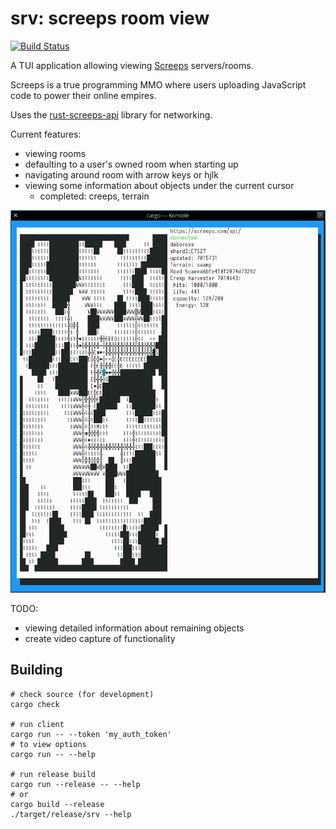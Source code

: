 srv: screeps room view
======================
[![Build Status][travis-image]][travis-builds]

A TUI application allowing viewing [Screeps] servers/rooms.

Screeps is a true programming MMO where users uploading JavaScript code to power their online empires.

Uses the [rust-screeps-api] library for networking.

Current features:
- viewing rooms
- defaulting to a user's owned room when starting up
- navigating around room with arrow keys or hjlk
- viewing some information about objects under the current cursor
  - completed: creeps, terrain

![screenshot image of srv](./docs/screenshot.png)

TODO:
- viewing detailed information about remaining objects
- create video capture of functionality

## Building

```
# check source (for development)
cargo check

# run client
cargo run -- --token 'my_auth_token'
# to view options
cargo run -- --help

# run release build
cargo run --release -- --help
# or
cargo build --release
./target/release/srv --help
```

[travis-image]: https://travis-ci.org/daboross/srv-cli.svg?branch=master
[travis-builds]: https://travis-ci.org/daboross/srv-cli
[appveyor-builds]: https://ci.appveyor.com/project/daboross/srv-cli
[screeps]: https://screeps.com
[rust-screeps-api]: https://github.com/daboross/rust-screeps-api
